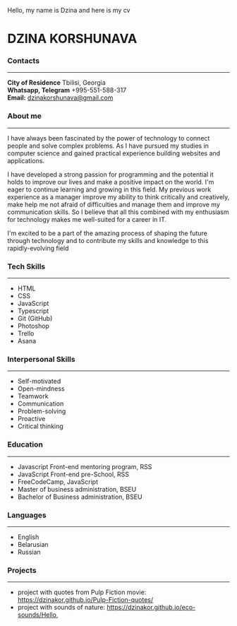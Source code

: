 Hello, my name is Dzina and here is my cv

# DZINA KORSHUNAVA                                 


### Contacts
---      
**City of Residence**
Tbilisi, Georgia                                                                                
**Whatsapp, Telegram**
+995-551-588-317                                                                                            
**Email:**
dzinakorshunava@gmail.com

### **About me**
---
I have always been fascinated by the power of technology to connect people and solve complex problems. As I have pursued my studies in computer science and gained practical experience building websites and applications. 

I have developed a strong passion for programming and the potential it holds to improve our lives and make a positive impact on the world. I'm eager to continue learning and growing in this field. My previous work experience as a manager improve my ability to think critically and creatively, make help me not afraid of difficulties and manage them and improve my communication skills. So I believe that all this combined with my enthusiasm for technology makes me well-suited for a career in IT.

I'm excited to be a part of the amazing process of shaping the future through technology and to contribute my skills and knowledge to this rapidly-evolving field

### Tech Skills
---
+ HTML 
+ CSS 
+ JavaScript
+ Typescript 
+ Git (GitHub) 
+ Photoshop 
+ Trello
+ Asana

### Interpersonal Skills
---
+ Self-motivated
+ Open-mindness
+ Teamwork
+ Communication
+ Problem-solving
+ Proactive
+ Critical thinking

### Education 
---
+ Javascript Front-end mentoring program, RSS
+ JavaScript Front-end pre-School, RSS
+ FreeCodeCamp, JavaScript
+ Master of business administration, BSEU 
+ Bachelor of Business administration, BSEU

### Languages
---
+ English 
+ Belarusian 
+ Russian

### Projects
---
+ project with quotes from Pulp Fiction movie: https://dzinakor.github.io/Pulp-Fiction-quotes/
+ project with sounds of nature: https://dzinakor.github.io/eco-sounds/Hello,




